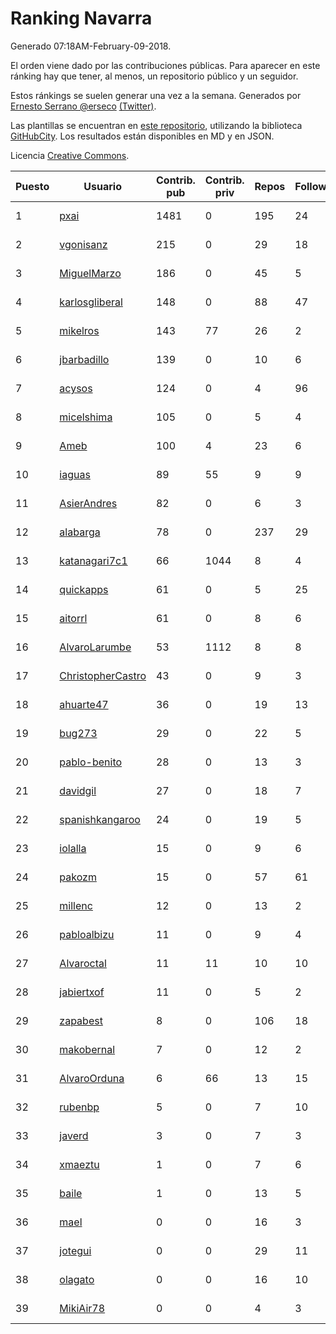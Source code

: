 # Ranking Navarra

Generado 07:18AM-February-09-2018.

El orden viene dado por las contribuciones públicas. Para aparecer en este ránking hay que tener, al menos, un repositorio público y un seguidor.

Estos ránkings se suelen generar una vez a la semana. Generados por [Ernesto Serrano @erseco](https://github.com/erseco/) [(Twitter)](https://twitter.com/erseco).

Las plantillas se encuentran en [este repositorio](https://github.com/iblancasa/GH-Spanish-Ranking), utilizando la biblioteca [GitHubCity](https://github.com/iblancasa/GitHubCity). Los resultados están disponibles en MD y en JSON.

Licencia [Creative Commons](https://creativecommons.org/licenses/by/4.0/).

| Puesto   |  Usuario  | Contrib. pub | Contrib. priv |Repos| Followers | Desde |  Avatar  |
|----------|-----------|--------------|---------------|-----|-----------|-------|----------|
|1|[pxai](https://github.com/pxai)|1481|0|195|24|2011-12-02|![pxai](https://avatars0.githubusercontent.com/u/1235511)|
|2|[vgonisanz](https://github.com/vgonisanz)|215|0|29|18|2012-05-03|![vgonisanz](https://avatars3.githubusercontent.com/u/1701387)|
|3|[MiguelMarzo](https://github.com/MiguelMarzo)|186|0|45|5|2016-09-15|![MiguelMarzo](https://avatars1.githubusercontent.com/u/22213563)|
|4|[karlosgliberal](https://github.com/karlosgliberal)|148|0|88|47|2010-02-10|![karlosgliberal](https://avatars0.githubusercontent.com/u/200922)|
|5|[mikelros](https://github.com/mikelros)|143|77|26|2|2016-09-15|![mikelros](https://avatars1.githubusercontent.com/u/22213811)|
|6|[jbarbadillo](https://github.com/jbarbadillo)|139|0|10|6|2016-01-29|![jbarbadillo](https://avatars1.githubusercontent.com/u/16958961)|
|7|[acysos](https://github.com/acysos)|124|0|4|96|2012-04-18|![acysos](https://avatars3.githubusercontent.com/u/1657112)|
|8|[micelshima](https://github.com/micelshima)|105|0|5|4|2014-12-15|![micelshima](https://avatars3.githubusercontent.com/u/10197970)|
|9|[Ameb](https://github.com/Ameb)|100|4|23|6|2010-09-03|![Ameb](https://avatars2.githubusercontent.com/u/386567)|
|10|[iaguas](https://github.com/iaguas)|89|55|9|9|2013-04-25|![iaguas](https://avatars0.githubusercontent.com/u/4259550)|
|11|[AsierAndres](https://github.com/AsierAndres)|82|0|6|3|2016-09-23|![AsierAndres](https://avatars1.githubusercontent.com/u/22394419)|
|12|[alabarga](https://github.com/alabarga)|78|0|237|29|2009-12-11|![alabarga](https://avatars3.githubusercontent.com/u/166339)|
|13|[katanagari7c1](https://github.com/katanagari7c1)|66|1044|8|4|2011-05-03|![katanagari7c1](https://avatars1.githubusercontent.com/u/765232)|
|14|[quickapps](https://github.com/quickapps)|61|0|5|25|2011-10-15|![quickapps](https://avatars0.githubusercontent.com/u/1129842)|
|15|[aitorrl](https://github.com/aitorrl)|61|0|8|6|2010-08-19|![aitorrl](https://avatars2.githubusercontent.com/u/369424)|
|16|[AlvaroLarumbe](https://github.com/AlvaroLarumbe)|53|1112|8|8|2013-04-25|![AlvaroLarumbe](https://avatars1.githubusercontent.com/u/4255881)|
|17|[ChristopherCastro](https://github.com/ChristopherCastro)|43|0|9|3|2011-04-25|![ChristopherCastro](https://avatars0.githubusercontent.com/u/749463)|
|18|[ahuarte47](https://github.com/ahuarte47)|36|0|19|13|2013-09-30|![ahuarte47](https://avatars3.githubusercontent.com/u/5576272)|
|19|[bug273](https://github.com/bug273)|29|0|22|5|2010-08-20|![bug273](https://avatars0.githubusercontent.com/u/370630)|
|20|[pablo-benito](https://github.com/pablo-benito)|28|0|13|3|2015-05-07|![pablo-benito](https://avatars0.githubusercontent.com/u/12297597)|
|21|[davidgil](https://github.com/davidgil)|27|0|18|7|2012-03-04|![davidgil](https://avatars2.githubusercontent.com/u/1498740)|
|22|[spanishkangaroo](https://github.com/spanishkangaroo)|24|0|19|5|2009-10-29|![spanishkangaroo](https://avatars2.githubusercontent.com/u/146285)|
|23|[iolalla](https://github.com/iolalla)|15|0|9|6|2010-06-17|![iolalla](https://avatars2.githubusercontent.com/u/308066)|
|24|[pakozm](https://github.com/pakozm)|15|0|57|61|2012-10-26|![pakozm](https://avatars2.githubusercontent.com/u/2655921)|
|25|[millenc](https://github.com/millenc)|12|0|13|2|2014-06-11|![millenc](https://avatars0.githubusercontent.com/u/7861428)|
|26|[pabloalbizu](https://github.com/pabloalbizu)|11|0|9|4|2013-01-09|![pabloalbizu](https://avatars0.githubusercontent.com/u/3223601)|
|27|[Alvaroctal](https://github.com/Alvaroctal)|11|11|10|10|2013-05-29|![Alvaroctal](https://avatars0.githubusercontent.com/u/4562922)|
|28|[jabiertxof](https://github.com/jabiertxof)|11|0|5|2|2013-04-30|![jabiertxof](https://avatars3.githubusercontent.com/u/4304876)|
|29|[zapabest](https://github.com/zapabest)|8|0|106|18|2012-01-08|![zapabest](https://avatars0.githubusercontent.com/u/1312256)|
|30|[makobernal](https://github.com/makobernal)|7|0|12|2|2012-12-01|![makobernal](https://avatars0.githubusercontent.com/u/2937992)|
|31|[AlvaroOrduna](https://github.com/AlvaroOrduna)|6|66|13|15|2013-04-26|![AlvaroOrduna](https://avatars0.githubusercontent.com/u/4264243)|
|32|[rubenbp](https://github.com/rubenbp)|5|0|7|10|2011-01-18|![rubenbp](https://avatars0.githubusercontent.com/u/570775)|
|33|[javerd](https://github.com/javerd)|3|0|7|3|2010-03-08|![javerd](https://avatars2.githubusercontent.com/u/218214)|
|34|[xmaeztu](https://github.com/xmaeztu)|1|0|7|6|2011-04-01|![xmaeztu](https://avatars0.githubusercontent.com/u/703490)|
|35|[baile](https://github.com/baile)|1|0|13|5|2013-07-01|![baile](https://avatars3.githubusercontent.com/u/4908845)|
|36|[mael](https://github.com/mael)|0|0|16|3|2010-02-10|![mael](https://avatars1.githubusercontent.com/u/200936)|
|37|[jotegui](https://github.com/jotegui)|0|0|29|11|2011-02-28|![jotegui](https://avatars3.githubusercontent.com/u/642210)|
|38|[olagato](https://github.com/olagato)|0|0|16|10|2009-11-05|![olagato](https://avatars0.githubusercontent.com/u/149179)|
|39|[MikiAir78](https://github.com/MikiAir78)|0|0|4|3|2013-11-07|![MikiAir78](https://avatars1.githubusercontent.com/u/5882570)|
